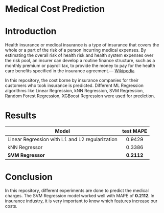 # Medical Cost Prediction

# Introduction
Health insurance or medical insurance is a type of insurance that covers the whole or a part of the risk of a person incurring medical expenses. By estimating the overall risk of health risk and health system expenses over the risk pool, an insurer can develop a routine finance structure, such as a monthly premium or payroll tax, to provide the money to pay for the health care benefits specified in the insurance agreement.— [Wikipedia](https://en.wikipedia.org/wiki/Health_insurance)

In this repository, the cost borne by insurance companies for their customers who took insurance is predicted. Different ML Regression algorithms like Linear Regression, kNN Regression, SVM Regression, Random Forest Regression, XGBoost Regression were used for prediction.

# Results
| Model        | test MAPE           |
| ------------- |:-------------:|
| Linear Regression with L1 and L2 regularization    | 0.9429 |
| kNN Regressor      | 0.3386      |
| **SVM Regressor** | **0.2112**     |


# Conclusion
In this repository, different experiments are done to predict the medical charges. The SVM Regression model worked well with MAPE of **0.2112**. In insurance industry, it is very important to know which features increase our costs. 
